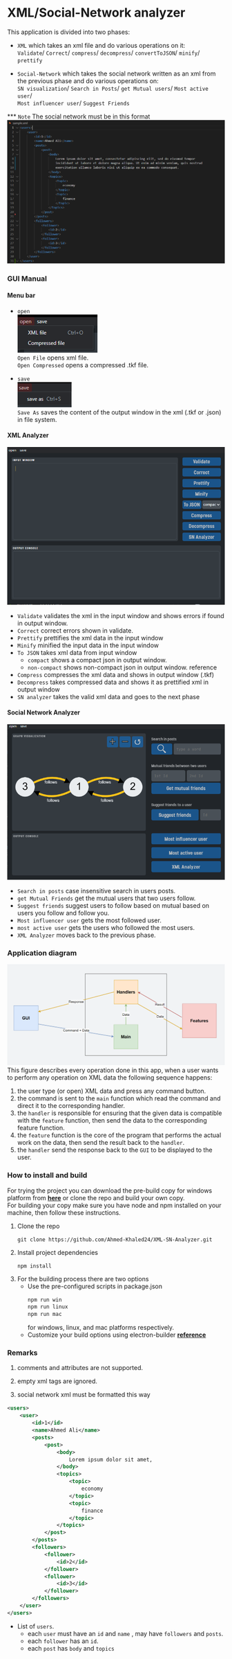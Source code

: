 # XML/Social-Network analyzer

This application is divided into two phases:

- `XML` which takes an xml file and do various operations on it:  
`Validate`/ `Correct`/ `compress`/ `decompress`/ `convertToJSON`/ `minify`/ `prettify `

- `Social-Network` which takes the social network written as an xml from the previous phase and do various operations on:  
`SN visualization`/ `Search in Posts`/ `get Mutual users`/ `Most active user`/  
`Most influencer user`/ `Suggest Friends`    

*** `Note` The social network must be in this format  
![sample](/sample.png)  


### GUI Manual

#### Menu bar
- `open`  
![open](/open.ong.png)  
`Open File` opens xml file.  
`Open Compressed` opens a compressed .tkf file.

- `save`  
![save](/save.png)  
 `Save As` saves the content of the output window in the xml (.tkf or .json) in file system.


#### XML Analyzer

![XML window](/xml-window.png)


- `Validate` validates the xml in the input window and shows errors if found in output window.
- `Correct` correct errors shown in validate.
- `Prettify` prettifies the xml data in the input window
- `Minify` minified the input data in the input window
- `To JSON`  takes xml data from input window  
    - `compact` shows a compact json in output window.  
    - `non-compact` shows non-compact json in output window.  reference
- `Compress` compresses the xml data and shows in output window (.tkf)
- `Decompress` takes compressed data and shows it as prettified xml in output window
- `SN analyzer` takes the valid xml data and goes to the next phase

#### Social Network Analyzer

![SN window](/sn-window.png)


- `Search in posts` case insensitive search in users posts.
- `get Mutual Friends` get the mutual users that two users follow.
- `Suggest friends` suggest users to follow based on mutual based on users you follow and follow you.
- `Most influencer user` gets the most followed user.
- `most active user` gets the users who followed the most users.
- `XML Analyzer` moves back to the previous phase.


### Application diagram

![diagram](/diagram.png)
This figure describes every operation done in this app, when a user wants to perform any operation on XML data the following sequence happens:
1. the user type (or open) XML data and press any command button.
2. the command is sent to the `main` function which read the command and direct it to the corresponding handler.
3. the `handler` is responsible for ensuring that the given data is compatible with the `feature` function, then send the data to the corresponding feature function.
4. the `feature` function is the core of the program that performs the actual work on the data, then send the result back to the `handler`.
5. the `handler` send the response back to the `GUI` to be displayed to the user.


### How to install and build
For trying the project you can download the pre-build copy for windows platform from [**here**](https://google.com) or clone the repo and build your own copy.   
For building your copy make sure you have node and npm installed on your machine, then follow these instructions.
1. Clone the repo
   ``` 
   git clone https://github.com/Ahmed-Khaled24/XML-SN-Analyzer.git
    ```
2. Install project dependencies 
    ``` 
    npm install
    ```
3. For the building process there are two options
   + Use the pre-configured scripts in package.json 
     ```bash
     npm run win
     npm run linux
     npm run mac
     ```
     for windows, linux, and mac platforms respectively.
   + Customize your build options using electron-builder  [**reference**](https://www.electron.build/)  


### Remarks
1.  comments and attributes are not supported.
2.  empty xml tags are ignored.

3. social network xml must be formatted this way 
``` xml 
<users>
    <user>
        <id>1</id>
        <name>Ahmed Ali</name>
        <posts>
            <post>
                <body>
                    Lorem ipsum dolor sit amet, 
                </body>
                <topics>
                    <topic>
                        economy
                    </topic>
                    <topic>
                        finance
                    </topic>
                </topics>
            </post>
        </posts>
        <followers>
            <follower>
                <id>2</id>
            </follower>
            <follower>
                <id>3</id>
            </follower>
        </followers>
    </user>
</users>
```
- List of `users`.  
   - each `user` must have an `id` and `name` , may have `followers` and `posts`.  
  - each `follower` has an `id`.  
  - each `post` has `body` and `topics`